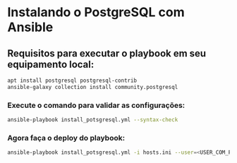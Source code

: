 # Instalando o PostgreSQL com Ansible

## Requisitos para executar o playbook em seu equipamento local:
```bash
apt install postgresql postgresql-contrib
ansible-galaxy collection install community.postgresql
```


### Execute o comando para validar as configurações:
```bash
ansible-playbook install_potsgresql.yml --syntax-check
```

### Agora faça o deploy do playbook:
```bash
ansible-playbook install_potsgresql.yml -i hosts.ini --user=<USER_COM_PRIVILEGIOS>
```